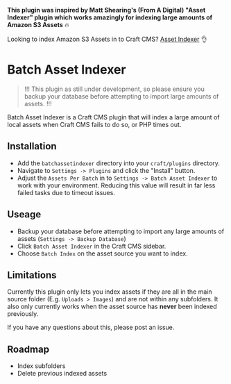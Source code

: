 **This plugin was inspired by Matt Shearing's (From A Digital) "Asset Indexer" plugin which works amazingly for indexing large amounts of Amazon S3 Assets** 🔥 

Looking to index Amazon S3 Assets in to Craft CMS? [Asset Indexer](https://github.com/a-digital/assetindexer) 👌

# Batch Asset Indexer

> !!! This plugin as still under development, so please ensure you backup your database before attempting to import large amounts of assets. !!!

Batch Asset Indexer is a Craft CMS plugin that will index a large amount of local assets when Craft CMS fails to do so, or PHP times out.

## Installation

- Add the `batchassetindexer` directory into your `craft/plugins` directory.
- Navigate to `Settings -> Plugins` and click the "Install" button.
- Adjust the `Assets Per Batch` in to `Settings -> Batch Asset Indexer` to work with your environment. Reducing this value will result in far less failed tasks due to timeout issues.

## Useage

- Backup your database before attempting to import any large amounts of assets (`Settings -> Backup Database`)
- Click `Batch Asset Indexer` in the Craft CMS sidebar.
- Choose `Batch Index` on the asset source you want to index.

## Limitations

Currently this plugin only lets you index assets if they are all in the main source folder (E.g. `Uploads > Images`) and are not within any subfolders. It also only currently works when the asset source has **never** been indexed previously.

If you have any questions about this, please post an issue.

## Roadmap

- Index subfolders
- Delete previous indexed assets